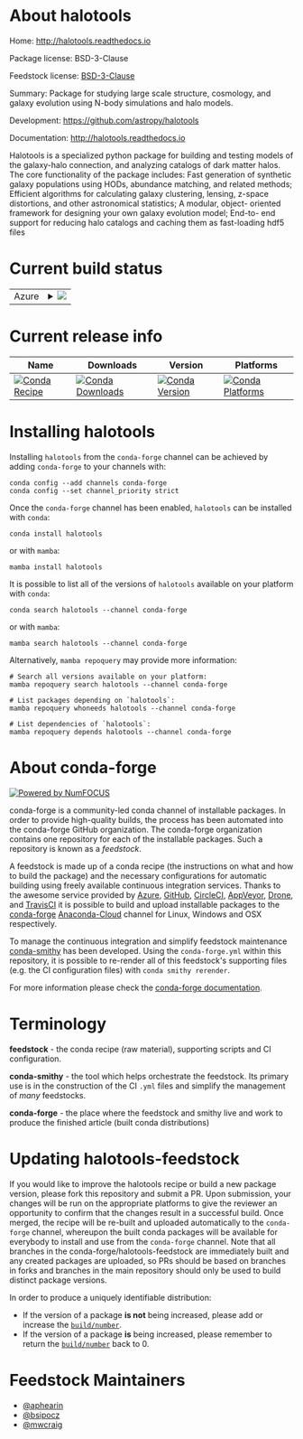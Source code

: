 About halotools
===============

Home: http://halotools.readthedocs.io

Package license: BSD-3-Clause

Feedstock license: [BSD-3-Clause](https://github.com/conda-forge/halotools-feedstock/blob/main/LICENSE.txt)

Summary: Package for studying large scale structure, cosmology, and galaxy evolution using N-body simulations and halo models.

Development: https://github.com/astropy/halotools

Documentation: http://halotools.readthedocs.io

Halotools is a specialized python package for building and testing models
of the galaxy-halo connection, and analyzing catalogs of dark matter
halos. The core functionality of the package includes: Fast generation of
synthetic galaxy populations using HODs, abundance matching, and related
methods; Efficient algorithms for calculating galaxy clustering, lensing,
z-space distortions, and other astronomical statistics; A modular, object-
oriented framework for designing your own galaxy evolution model; End-to-
end support for reducing halo catalogs and caching them as fast-loading
hdf5 files


Current build status
====================


<table>
    
  <tr>
    <td>Azure</td>
    <td>
      <details>
        <summary>
          <a href="https://dev.azure.com/conda-forge/feedstock-builds/_build/latest?definitionId=406&branchName=main">
            <img src="https://dev.azure.com/conda-forge/feedstock-builds/_apis/build/status/halotools-feedstock?branchName=main">
          </a>
        </summary>
        <table>
          <thead><tr><th>Variant</th><th>Status</th></tr></thead>
          <tbody><tr>
              <td>linux_64_numpy1.19python3.7.____73_pypy</td>
              <td>
                <a href="https://dev.azure.com/conda-forge/feedstock-builds/_build/latest?definitionId=406&branchName=main">
                  <img src="https://dev.azure.com/conda-forge/feedstock-builds/_apis/build/status/halotools-feedstock?branchName=main&jobName=linux&configuration=linux_64_numpy1.19python3.7.____73_pypy" alt="variant">
                </a>
              </td>
            </tr><tr>
              <td>linux_64_numpy1.19python3.7.____cpython</td>
              <td>
                <a href="https://dev.azure.com/conda-forge/feedstock-builds/_build/latest?definitionId=406&branchName=main">
                  <img src="https://dev.azure.com/conda-forge/feedstock-builds/_apis/build/status/halotools-feedstock?branchName=main&jobName=linux&configuration=linux_64_numpy1.19python3.7.____cpython" alt="variant">
                </a>
              </td>
            </tr><tr>
              <td>linux_64_numpy1.19python3.8.____cpython</td>
              <td>
                <a href="https://dev.azure.com/conda-forge/feedstock-builds/_build/latest?definitionId=406&branchName=main">
                  <img src="https://dev.azure.com/conda-forge/feedstock-builds/_apis/build/status/halotools-feedstock?branchName=main&jobName=linux&configuration=linux_64_numpy1.19python3.8.____cpython" alt="variant">
                </a>
              </td>
            </tr><tr>
              <td>linux_64_numpy1.19python3.9.____cpython</td>
              <td>
                <a href="https://dev.azure.com/conda-forge/feedstock-builds/_build/latest?definitionId=406&branchName=main">
                  <img src="https://dev.azure.com/conda-forge/feedstock-builds/_apis/build/status/halotools-feedstock?branchName=main&jobName=linux&configuration=linux_64_numpy1.19python3.9.____cpython" alt="variant">
                </a>
              </td>
            </tr><tr>
              <td>linux_64_numpy1.21python3.10.____cpython</td>
              <td>
                <a href="https://dev.azure.com/conda-forge/feedstock-builds/_build/latest?definitionId=406&branchName=main">
                  <img src="https://dev.azure.com/conda-forge/feedstock-builds/_apis/build/status/halotools-feedstock?branchName=main&jobName=linux&configuration=linux_64_numpy1.21python3.10.____cpython" alt="variant">
                </a>
              </td>
            </tr><tr>
              <td>osx_64_numpy1.19python3.7.____73_pypy</td>
              <td>
                <a href="https://dev.azure.com/conda-forge/feedstock-builds/_build/latest?definitionId=406&branchName=main">
                  <img src="https://dev.azure.com/conda-forge/feedstock-builds/_apis/build/status/halotools-feedstock?branchName=main&jobName=osx&configuration=osx_64_numpy1.19python3.7.____73_pypy" alt="variant">
                </a>
              </td>
            </tr><tr>
              <td>osx_64_numpy1.19python3.7.____cpython</td>
              <td>
                <a href="https://dev.azure.com/conda-forge/feedstock-builds/_build/latest?definitionId=406&branchName=main">
                  <img src="https://dev.azure.com/conda-forge/feedstock-builds/_apis/build/status/halotools-feedstock?branchName=main&jobName=osx&configuration=osx_64_numpy1.19python3.7.____cpython" alt="variant">
                </a>
              </td>
            </tr><tr>
              <td>osx_64_numpy1.19python3.8.____cpython</td>
              <td>
                <a href="https://dev.azure.com/conda-forge/feedstock-builds/_build/latest?definitionId=406&branchName=main">
                  <img src="https://dev.azure.com/conda-forge/feedstock-builds/_apis/build/status/halotools-feedstock?branchName=main&jobName=osx&configuration=osx_64_numpy1.19python3.8.____cpython" alt="variant">
                </a>
              </td>
            </tr><tr>
              <td>osx_64_numpy1.19python3.9.____cpython</td>
              <td>
                <a href="https://dev.azure.com/conda-forge/feedstock-builds/_build/latest?definitionId=406&branchName=main">
                  <img src="https://dev.azure.com/conda-forge/feedstock-builds/_apis/build/status/halotools-feedstock?branchName=main&jobName=osx&configuration=osx_64_numpy1.19python3.9.____cpython" alt="variant">
                </a>
              </td>
            </tr><tr>
              <td>osx_64_numpy1.21python3.10.____cpython</td>
              <td>
                <a href="https://dev.azure.com/conda-forge/feedstock-builds/_build/latest?definitionId=406&branchName=main">
                  <img src="https://dev.azure.com/conda-forge/feedstock-builds/_apis/build/status/halotools-feedstock?branchName=main&jobName=osx&configuration=osx_64_numpy1.21python3.10.____cpython" alt="variant">
                </a>
              </td>
            </tr><tr>
              <td>osx_arm64_numpy1.19python3.8.____cpython</td>
              <td>
                <a href="https://dev.azure.com/conda-forge/feedstock-builds/_build/latest?definitionId=406&branchName=main">
                  <img src="https://dev.azure.com/conda-forge/feedstock-builds/_apis/build/status/halotools-feedstock?branchName=main&jobName=osx&configuration=osx_arm64_numpy1.19python3.8.____cpython" alt="variant">
                </a>
              </td>
            </tr><tr>
              <td>osx_arm64_numpy1.19python3.9.____cpython</td>
              <td>
                <a href="https://dev.azure.com/conda-forge/feedstock-builds/_build/latest?definitionId=406&branchName=main">
                  <img src="https://dev.azure.com/conda-forge/feedstock-builds/_apis/build/status/halotools-feedstock?branchName=main&jobName=osx&configuration=osx_arm64_numpy1.19python3.9.____cpython" alt="variant">
                </a>
              </td>
            </tr><tr>
              <td>osx_arm64_numpy1.21python3.10.____cpython</td>
              <td>
                <a href="https://dev.azure.com/conda-forge/feedstock-builds/_build/latest?definitionId=406&branchName=main">
                  <img src="https://dev.azure.com/conda-forge/feedstock-builds/_apis/build/status/halotools-feedstock?branchName=main&jobName=osx&configuration=osx_arm64_numpy1.21python3.10.____cpython" alt="variant">
                </a>
              </td>
            </tr><tr>
              <td>win_64_numpy1.19python3.7.____cpython</td>
              <td>
                <a href="https://dev.azure.com/conda-forge/feedstock-builds/_build/latest?definitionId=406&branchName=main">
                  <img src="https://dev.azure.com/conda-forge/feedstock-builds/_apis/build/status/halotools-feedstock?branchName=main&jobName=win&configuration=win_64_numpy1.19python3.7.____cpython" alt="variant">
                </a>
              </td>
            </tr><tr>
              <td>win_64_numpy1.19python3.8.____cpython</td>
              <td>
                <a href="https://dev.azure.com/conda-forge/feedstock-builds/_build/latest?definitionId=406&branchName=main">
                  <img src="https://dev.azure.com/conda-forge/feedstock-builds/_apis/build/status/halotools-feedstock?branchName=main&jobName=win&configuration=win_64_numpy1.19python3.8.____cpython" alt="variant">
                </a>
              </td>
            </tr><tr>
              <td>win_64_numpy1.19python3.9.____cpython</td>
              <td>
                <a href="https://dev.azure.com/conda-forge/feedstock-builds/_build/latest?definitionId=406&branchName=main">
                  <img src="https://dev.azure.com/conda-forge/feedstock-builds/_apis/build/status/halotools-feedstock?branchName=main&jobName=win&configuration=win_64_numpy1.19python3.9.____cpython" alt="variant">
                </a>
              </td>
            </tr><tr>
              <td>win_64_numpy1.21python3.10.____cpython</td>
              <td>
                <a href="https://dev.azure.com/conda-forge/feedstock-builds/_build/latest?definitionId=406&branchName=main">
                  <img src="https://dev.azure.com/conda-forge/feedstock-builds/_apis/build/status/halotools-feedstock?branchName=main&jobName=win&configuration=win_64_numpy1.21python3.10.____cpython" alt="variant">
                </a>
              </td>
            </tr>
          </tbody>
        </table>
      </details>
    </td>
  </tr>
</table>

Current release info
====================

| Name | Downloads | Version | Platforms |
| --- | --- | --- | --- |
| [![Conda Recipe](https://img.shields.io/badge/recipe-halotools-green.svg)](https://anaconda.org/conda-forge/halotools) | [![Conda Downloads](https://img.shields.io/conda/dn/conda-forge/halotools.svg)](https://anaconda.org/conda-forge/halotools) | [![Conda Version](https://img.shields.io/conda/vn/conda-forge/halotools.svg)](https://anaconda.org/conda-forge/halotools) | [![Conda Platforms](https://img.shields.io/conda/pn/conda-forge/halotools.svg)](https://anaconda.org/conda-forge/halotools) |

Installing halotools
====================

Installing `halotools` from the `conda-forge` channel can be achieved by adding `conda-forge` to your channels with:

```
conda config --add channels conda-forge
conda config --set channel_priority strict
```

Once the `conda-forge` channel has been enabled, `halotools` can be installed with `conda`:

```
conda install halotools
```

or with `mamba`:

```
mamba install halotools
```

It is possible to list all of the versions of `halotools` available on your platform with `conda`:

```
conda search halotools --channel conda-forge
```

or with `mamba`:

```
mamba search halotools --channel conda-forge
```

Alternatively, `mamba repoquery` may provide more information:

```
# Search all versions available on your platform:
mamba repoquery search halotools --channel conda-forge

# List packages depending on `halotools`:
mamba repoquery whoneeds halotools --channel conda-forge

# List dependencies of `halotools`:
mamba repoquery depends halotools --channel conda-forge
```


About conda-forge
=================

[![Powered by
NumFOCUS](https://img.shields.io/badge/powered%20by-NumFOCUS-orange.svg?style=flat&colorA=E1523D&colorB=007D8A)](https://numfocus.org)

conda-forge is a community-led conda channel of installable packages.
In order to provide high-quality builds, the process has been automated into the
conda-forge GitHub organization. The conda-forge organization contains one repository
for each of the installable packages. Such a repository is known as a *feedstock*.

A feedstock is made up of a conda recipe (the instructions on what and how to build
the package) and the necessary configurations for automatic building using freely
available continuous integration services. Thanks to the awesome service provided by
[Azure](https://azure.microsoft.com/en-us/services/devops/), [GitHub](https://github.com/),
[CircleCI](https://circleci.com/), [AppVeyor](https://www.appveyor.com/),
[Drone](https://cloud.drone.io/welcome), and [TravisCI](https://travis-ci.com/)
it is possible to build and upload installable packages to the
[conda-forge](https://anaconda.org/conda-forge) [Anaconda-Cloud](https://anaconda.org/)
channel for Linux, Windows and OSX respectively.

To manage the continuous integration and simplify feedstock maintenance
[conda-smithy](https://github.com/conda-forge/conda-smithy) has been developed.
Using the ``conda-forge.yml`` within this repository, it is possible to re-render all of
this feedstock's supporting files (e.g. the CI configuration files) with ``conda smithy rerender``.

For more information please check the [conda-forge documentation](https://conda-forge.org/docs/).

Terminology
===========

**feedstock** - the conda recipe (raw material), supporting scripts and CI configuration.

**conda-smithy** - the tool which helps orchestrate the feedstock.
                   Its primary use is in the construction of the CI ``.yml`` files
                   and simplify the management of *many* feedstocks.

**conda-forge** - the place where the feedstock and smithy live and work to
                  produce the finished article (built conda distributions)


Updating halotools-feedstock
============================

If you would like to improve the halotools recipe or build a new
package version, please fork this repository and submit a PR. Upon submission,
your changes will be run on the appropriate platforms to give the reviewer an
opportunity to confirm that the changes result in a successful build. Once
merged, the recipe will be re-built and uploaded automatically to the
`conda-forge` channel, whereupon the built conda packages will be available for
everybody to install and use from the `conda-forge` channel.
Note that all branches in the conda-forge/halotools-feedstock are
immediately built and any created packages are uploaded, so PRs should be based
on branches in forks and branches in the main repository should only be used to
build distinct package versions.

In order to produce a uniquely identifiable distribution:
 * If the version of a package **is not** being increased, please add or increase
   the [``build/number``](https://docs.conda.io/projects/conda-build/en/latest/resources/define-metadata.html#build-number-and-string).
 * If the version of a package **is** being increased, please remember to return
   the [``build/number``](https://docs.conda.io/projects/conda-build/en/latest/resources/define-metadata.html#build-number-and-string)
   back to 0.

Feedstock Maintainers
=====================

* [@aphearin](https://github.com/aphearin/)
* [@bsipocz](https://github.com/bsipocz/)
* [@mwcraig](https://github.com/mwcraig/)

